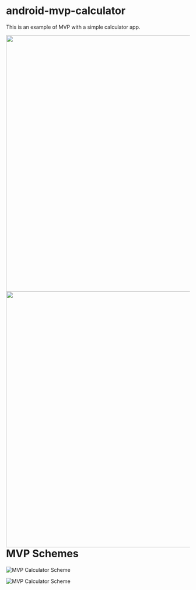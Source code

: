 # android-mvp-calculator

This is an example of MVP with a simple calculator app.

<p float="center">
  <img height="700px" src="https://user-images.githubusercontent.com/86477169/159130714-01d21eb3-ede0-4950-a565-b454da3556f8.jpg">
  <img height="700px" align="right" src="https://user-images.githubusercontent.com/86477169/159130716-b619330b-8323-4ccc-abd1-eeeb5c08ff0b.jpg">
</p

  <br>
  
# MVP Schemes

![MVP Calculator Scheme](https://user-images.githubusercontent.com/86477169/159551535-788b08dd-1fcd-4ca5-9ddc-ab9501c6baa5.jpg)
  

![MVP Calculator Scheme](https://user-images.githubusercontent.com/86477169/159553944-25e9b06c-e74a-4601-9971-b50118b16ad8.svg)
